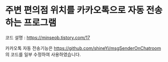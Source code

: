 # 주변 편의점 위치를 카카오톡으로 자동 전송하는 프로그램

코드 설명 : https://minseob.tistory.com/17

카카오톡 자동 전송기능은 https://github.com/shineYi/msgSenderOnChatroom 의 코드를 일부 수정하여 사용하였습니다.
